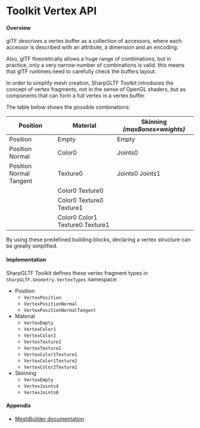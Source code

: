 ﻿# Toolkit Vertex API

#### Overview

glTF descrives a vertex buffer as a collection of accessors, where each accessor is described
with an attribute, a dimension and an encoding.

Also, glTF theoretically allows a huge range of combinations, but in practice, only a very
narrow number of combinations is valid. this means that glTF runtimes need to carefully
check the buffers layout.

In order to simplify mesh creation, SharpGLTF Toolkit introduces the concept of
vertex fragments, not in the sense of OpenGL shaders, but as components that can form
a full vertex in a vertex buffer.

The table below shows the possible combinations:

|Position|Material|Skinning _(maxBones×weights)_|
|-|-|-|
|Position|Empty|Empty|
|Position Normal|Color0| Joints0
|Position Normal Tangent|Texture0| Joints0 Joints1
||Color0 Texture0|
||Color0 Texture0 Texture1|
||Color0 Color1 Texture0 Texture1|

By using these predefined building blocks, declaring a vertex structure can be
greatly simplified.

#### Implementation

SharpGLTF Toolkit defines these vertex fragment types
in `SharpGLTF.Geometry.VertexTypes` namespace:
  
- Position
  - `VertexPosition`
  - `VertexPositionNormal`
  - `VertexPositionNormalTangent`
- Material
  - `VertexEmpty`
  - `VertexColor1`
  - `VertexColor2`
  - `VertexTexture1`
  - `VertexTexture2`
  - `VertexColor1Texture1`
  - `VertexColor1Texture2`
  - `VertexColor2Texture2`
- Skinning
  - `VertexEmpty`
  - `VertexJoints4`
  - `VertexJoints8`  

#### Appendix

- [MeshBuilder documentation](../readme.md)

